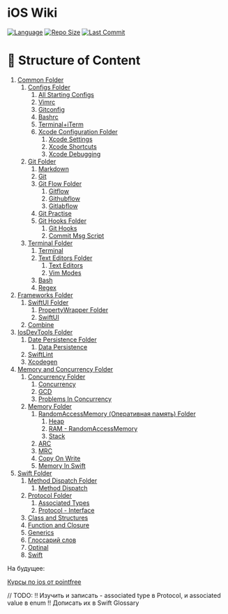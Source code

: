 # iOS Wiki

[![Language](https://img.shields.io/badge/Language-Swift-green&logo=Swift.svg)]()
[![Repo Size](https://img.shields.io/github/repo-size/eldaroid/iOSWiki)]()
[![Last Commit](https://img.shields.io/github/last-commit/eldaroid/iOSWiki)]()

# 📝 Structure of Content

1. [Common Folder](/Common)
    1. [Configs Folder](/Common/1.1%20Configs/)
        1. [All Starting Configs](/Common/1.1%20Configs/1.1.1%20AllStartingConfigs.md)
        2. [Vimrc](/Common/1.1%20Configs/1.1.2%20vimrc.md)
        3. [Gitconfig](/Common/1.1%20Configs/1.1.3%20gitconfig.md)
        4. [Bashrc](/Common/1.1%20Configs/1.1.4%20bashrc.md)
        5. [Terminal+iTerm](/Common/1.1%20Configs/)
        6. [Xcode Configuration Folder](/Common/1.1%20Configs/1.1.6%20Xcode/)
            1. [Xcode Settings](/Common/1.1%20Configs/1.1.6%20Xcode/1.1.6.1%20XcodeSetting.md)
            2. [Xcode Shortcuts](/Common/1.1%20Configs/1.1.6%20Xcode/1.1.6.2%20Shortcuts.md)
            3. [Xcode Debugging](/Common/1.1%20Configs/1.1.6%20Xcode/1.1.6.3%20Debugging.md)
    2. [Git Folder](/Common/Git)
        1. [Markdown](/Common/1.2%20Git/1.1.1%20Markdown.md)
        2. [Git](/Common/1.2%20Git/1.2.2%20Git.md)
        3. [Git Flow Folder](/Common/1.2%20Git/1.2.3%20Flow/)
            1. [Gitflow](/Common/1.2%20Git/1.2.3%20Flow/1.2.3.1%20Gitflow.md)
            1. [Githubflow](/Common/1.2%20Git/1.2.3%20Flow/1.2.3.2%20Githubflow.md)
            1. [Gitlabflow](/Common/1.2%20Git/1.2.3%20Flow/1.2.3.3%20Gitlabflow.md)
        4. [Git Practise](/Common/1.2%20Git/1.2.4%20GitPractise.md)
        5. [Git Hooks Folder](/Common/1.2%20Git/1.2.5%20GitHook/)
            1. [Git Hooks](/Common/1.2%20Git/1.2.5%20GitHook/1.2.5.1%20GitHook.md)
            2. [Commit Msg Script](/Common/1.2%20Git/1.2.5%20GitHook/.commit-msg.md)
    3. [Terminal Folder](/Common/1.3%20Terminal/)
        1. [Terminal](/Common/1.3%20Terminal/1.3.1%20Teminal.md)
        2. [Text Editors Folder](/Common/1.3%20Terminal/1.3.2%20TextEditors/)
            1. [Text Editors](/Common/1.3%20Terminal/1.3.2%20TextEditors/1.3.2.1%20TextEditors.md)
            2. [Vim Modes](/Common/1.3%20Terminal/1.3.2%20TextEditors/1.3.2.2%20VimModes.md)
        3. [Bash](/Common/1.3%20Terminal/1.3.3%20Bash.md)
        4. [Regex](/Common/1.3%20Terminal/1.3.4%20Regex.md)
2. [Frameworks Folder](/Frameworks)
    1. [SwiftUI Folder](/Frameworks/SwiftUI)
        1. [PropertyWrapper Folder](/Frameworks/SwiftUI/PropertyWrapper/)
        2. [SwiftUI](/Frameworks/SwiftUI/SwiftUI.md)
    2. [Combine](/Frameworks/Combine.md)
3. [IosDevTools Folder](/IosDevTools)
    1. [Date Persistence Folder](/IosDevTools/Persistence/)
        1. [Data Persistence](/IosDevTools/Persistence/DataPersistance.md)
    1. [SwiftLint](/IosDevTools/SwiftLint.md)
    2. [Xcodegen](/IosDevTools/Xcodegen.md)
4. [Memory and Concurrency Folder](/Memory%20and%20Concurrency)
    1. [Concurrency Folder](/Memory%20and%20Concurrency/Concurrency)
        1. [Concurrency](/Memory%20and%20Concurrency/Concurrency/Concurrency.md)
        2. [GCD](/Memory%20and%20Concurrency/Concurrency/GCD.md)
        3. [Problems In Concurrency](/Memory%20and%20Concurrency/Concurrency/ProblemsOfConcurrency.md)
    2. [Memory Folder](/Memory%20and%20Concurrency/Memory/)
        1. [RandomAccessMemory (Оперативная память) Folder](/Memory%20and%20Concurrency/Memory/RandomAccessMemory/)
            1. [Heap](/Memory%20and%20Concurrency/Memory/RandomAccessMemory/Heap.md)
            2. [RAM - RandomAccessMemory](/Memory%20and%20Concurrency/Memory/RandomAccessMemory/RAM.md)
            3. [Stack](/Memory%20and%20Concurrency/Memory/RandomAccessMemory/Stack.md)
        2. [ARC](/Memory%20and%20Concurrency/Memory/ARC.md)
        3. [MRC](/Memory%20and%20Concurrency/Memory/MRC.md)
        4. [Copy On Write](/Memory%20and%20Concurrency/Memory/Copy-On-Write.md)
        5. [Memory In Swift](/Memory%20and%20Concurrency/Memory/MemoryInSwift.md)
5. [Swift Folder](/Swift)
    1. [Method Dispatch Folder](/Swift/MethodDispatch/)
        1. [Method Dispatch](/Swift/MethodDispatch/MethodDispatch.md)
    2. [Protocol Folder](/Swift/Protocol/)
        1. [Associated Types](/Swift/Protocol/AssociatedTypes.md)
        2. [Protocol - Interface](/Swift/Protocol/Protocol.md)
    3. [Class and Structures](/Swift/Class%20and%20Structures.md)
    4. [Function and Closure](/Swift/Function%20and%20Closure.md)
    5. [Generics](/Swift/Generics.md)
    6. [Глоссарий слов](/Swift/Glossary.md)
    7. [Optinal](/Swift/Optional.md)
    8. [Swift](/Swift/Swift.md)

На будущее:

[Курсы по ios от pointfree](https://www.pointfree.co/pricing)

// TODO:
!! Изучить и записать - associated type в Protocol, и associated value в enum
!! Дописать их в Swift Glossary
